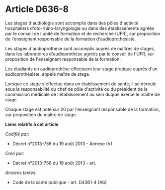 # Article D636-8

Les stages d'audiologie sont accomplis dans des pôles d'activité hospitaliers d'oto-rhino-laryngologie ou dans des
établissements agréés par le conseil de l'unité de formation et de recherche (UFR), sur proposition de l'enseignant
responsable de la formation d'audioprothésiste.

Les stages d'audioprothèse sont accomplis auprès de maîtres de stages, dans les laboratoires d'audioprothèse agréés par le
conseil de l'UFR, sur proposition de l'enseignant responsable de la formation.

Les étudiants en audioprothèse effectuent leur stage pratique auprès d'un audioprothésiste, appelé maître de stage.

Lorsque ce stage s'effectue dans un établissement de santé, il se déroule sous la responsabilité du chef de pôle d'activité
ou du président de la commission médicale de l'établissement au sein duquel exerce le maître de stage.

Chaque stage est noté sur 20 par l'enseignant responsable de la formation, sur proposition du maître de stage.

**Liens relatifs à cet article**

_Codifié par_:

  - Décret n°2013-756 du 19 août 2013 -  Annexe (V)

_Créé par_:

  - Décret n°2013-756 du 19 août 2013 - art.

_Anciens textes_:

  - Code de la santé publique - art. D4361-4 (Ab)
